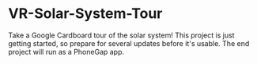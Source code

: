 # VR-Solar-System-Tour
Take a Google Cardboard tour of the solar system! This project is just getting started, so prepare for several updates before it's usable. The end project will run as a PhoneGap app.

